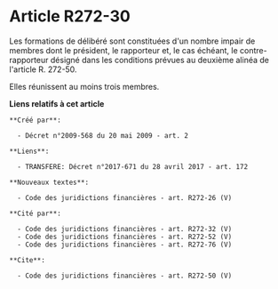 # Article R272-30

Les formations de délibéré sont constituées d'un nombre impair de membres dont le président, le rapporteur et, le cas
échéant, le contre-rapporteur désigné dans les conditions prévues au deuxième alinéa de l'article R. 272-50. 

Elles réunissent au moins trois membres.

**Liens relatifs à cet article**

	**Créé par**:

	  - Décret n°2009-568 du 20 mai 2009 - art. 2

	**Liens**:

	  - TRANSFERE: Décret n°2017-671 du 28 avril 2017 - art. 172

	**Nouveaux textes**:

	  - Code des juridictions financières - art. R272-26 (V)

	**Cité par**:

	  - Code des juridictions financières - art. R272-32 (V)
	  - Code des juridictions financières - art. R272-52 (V)
	  - Code des juridictions financières - art. R272-76 (V)

	**Cite**:

	  - Code des juridictions financières - art. R272-50 (V)
